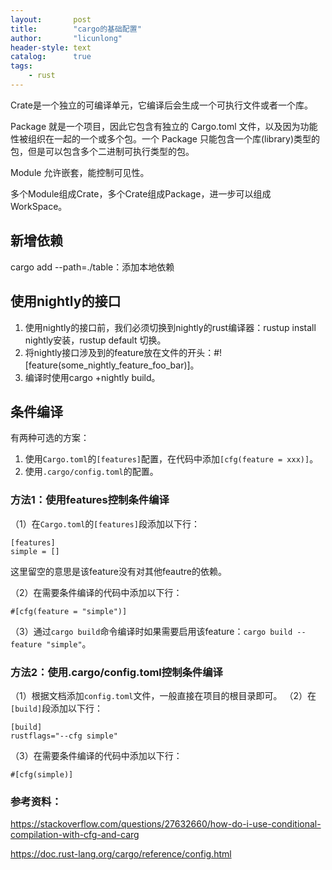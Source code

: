 ```yaml
---
layout:       post
title:        "cargo的基础配置"
author:       "licunlong"
header-style: text
catalog:      true
tags:
    - rust
---
```


Crate是一个独立的可编译单元，它编译后会生成一个可执行文件或者一个库。

Package 就是一个项目，因此它包含有独立的 Cargo.toml 文件，以及因为功能性被组织在一起的一个或多个包。一个 Package 只能包含一个库(library)类型的包，但是可以包含多个二进制可执行类型的包。

Module 允许嵌套，能控制可见性。

多个Module组成Crate，多个Crate组成Package，进一步可以组成WorkSpace。

## 新增依赖

cargo add --path=./table：添加本地依赖

## 使用nightly的接口

1. 使用nightly的接口前，我们必须切换到nightly的rust编译器：rustup install nightly安装，rustup default 切换。
2. 将nightly接口涉及到的feature放在文件的开头：#![feature(some_nightly_feature_foo_bar)]。
3. 编译时使用cargo +nightly build。

## 条件编译

有两种可选的方案：

1. 使用`Cargo.toml`的`[features]`配置，在代码中添加`[cfg(feature = xxx)]`。
2. 使用`.cargo/config.toml`的配置。

### 方法1：使用features控制条件编译

（1）在`Cargo.toml`的`[features]`段添加以下行：

```
[features]
simple = []
```

这里留空的意思是该feature没有对其他feautre的依赖。

（2）在需要条件编译的代码中添加以下行：

```
#[cfg(feature = "simple")]
```

（3）通过`cargo build`命令编译时如果需要启用该feature：`cargo build --feature "simple"`。

### 方法2：使用.cargo/config.toml控制条件编译

（1）根据文档添加`config.toml`文件，一般直接在项目的根目录即可。
（2）在`[build]`段添加以下行：

```
[build]
rustflags="--cfg simple"
```

（3）在需要条件编译的代码中添加以下行：

```
#[cfg(simple)]
```

### 参考资料：

<https://stackoverflow.com/questions/27632660/how-do-i-use-conditional-compilation-with-cfg-and-carg>

<https://doc.rust-lang.org/cargo/reference/config.html>
